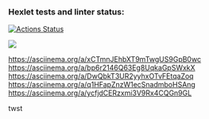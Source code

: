 ### Hexlet tests and linter status:
[![Actions Status](https://github.com/bbksesame/frontend-project-44/workflows/hexlet-check/badge.svg)](https://github.com/bbksesame/frontend-project-44/actions)

<a href="https://codeclimate.com/github/bbksesame/frontend-project-44/maintainability"><img src="https://api.codeclimate.com/v1/badges/de685638ce23e5c1dbad/maintainability" /></a>


https://asciinema.org/a/xCTmnJEhbXT9mTwgUS9GpB0wc
https://asciinema.org/a/bp6r2146Q63Eg8UqkaGpSWxkX
https://asciinema.org/a/DwQbkT3UR2yyhxOTvFEtqaZoq
https://asciinema.org/a/q1HFapZnzW1ecSnadmboHSAng
https://asciinema.org/a/ycfjdCERzxmi3V9Rx4CQGn9GL

twst